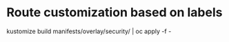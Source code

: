 # Route customization based on labels

kustomize build manifests/overlay/security/ | oc apply -f -

